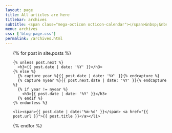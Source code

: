 ```yaml
---
layout: page
title: All articles are here
titlebar: archives
subtitle: <span class="mega-octicon octicon-calendar"></span>&nbsp;&nbsp;专题系列： &nbsp;&nbsp; <a href ="http://www.jiangxinlingdu.com/arch.html"><font color="#1A0DAB">架构</font></a>&nbsp;&nbsp; <a href ="http://www.jiangxinlingdu.com/life.html"><font color="#EB9439">故事</font></a>&nbsp;&nbsp; <a href ="http://www.jiangxinlingdu.com/jvm.html"><font color="#23527C">JVM</font></a>&nbsp;&nbsp; <a href ="http://www.jiangxinlingdu.com/docker.html"><font color="#1E90FF">Docker</font></a>
menu: archives
css: ['blog-page.css']
permalink: /archives.html
---
```


<ul class="archives-list">
  {% for post in site.posts %}

    {% unless post.next %}
      <h3>{{ post.date | date: '%Y' }}</h3>
    {% else %}
      {% capture year %}{{ post.date | date: '%Y' }}{% endcapture %}
      {% capture nyear %}{{ post.next.date | date: '%Y' }}{% endcapture %}
      {% if year != nyear %}
        <h3>{{ post.date | date: '%Y' }}</h3>
      {% endif %}
    {% endunless %}

    <li><span>{{ post.date | date:'%m-%d' }}</span> <a href="{{ post.url }}">{{ post.title }}</a></li>
  {% endfor %}
</ul>